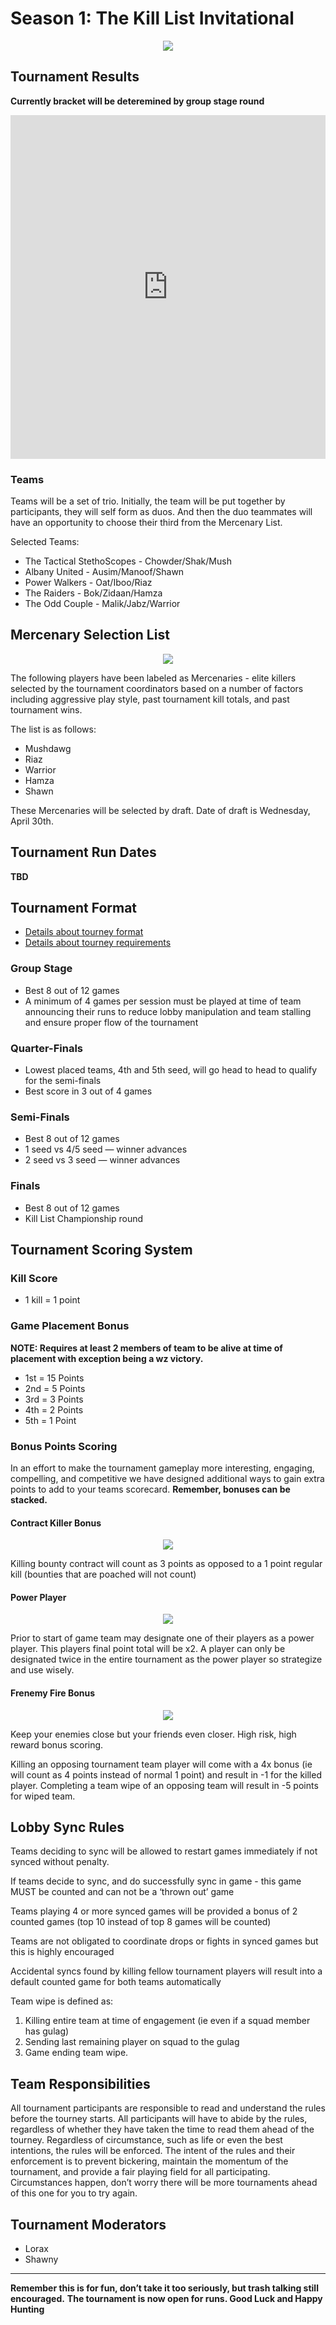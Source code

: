 # Season 1: The Kill List Invitational

<div align="center">
  <img src="../assets/banner.jpeg">
</div>

<!--
## Submit Your Score
[Submit Tourney Scores](https://bit.ly/wztourney)

## Tournament Individual Stats
[WZ Tourney Stats](https://bit.ly/wztourneystats)
-->
## Tournament Results

**Currently bracket will be deteremined by group stage round**


<iframe src="https://brackethq.com/b/owhmc/embed/" width="100%" height="550" frameborder="0"></iframe>

### Teams

Teams will be a set of trio. Initially, the team will be put together by participants, they will self form as duos. And then the duo teammates will have an opportunity to choose their third from the Mercenary List.

Selected Teams:

- The Tactical StethoScopes - Chowder/Shak/Mush
- Albany United - Ausim/Manoof/Shawn
- Power Walkers - Oat/Iboo/Riaz
- The Raiders - Bok/Zidaan/Hamza
- The Odd Couple - Malik/Jabz/Warrior

## Mercenary Selection List

<div align="center">
  <img src="../assets/mercenary.jpeg">
</div>

The following players have been labeled as Mercenaries - elite killers selected by the tournament coordinators based on a number of factors including aggressive play style, past tournament kill totals, and past tournament wins.

The list is as follows:

- Mushdawg
- Riaz 
- Warrior
- Hamza
- Shawn

These Mercenaries will be selected by draft. Date of draft is Wednesday, April 30th. 

## Tournament Run Dates

**TBD**
<!-- 01/10 - 01/31

- **COMPLETED** First Round: Wednesday, Jan 10th - ~~Wednesday, Jan 17th~~ Sunday, Jan 14th
- **Second Round:** Wednesday, Jan 17th - Wednesday, Jan 24th
-->

## Tournament Format

- [Details about tourney format](./Tourney%20Details/format.md)
- [Details about tourney requirements](./Tourney%20Details/requirements.md)

### Group Stage

- Best 8 out of 12 games
- A minimum of 4 games per session must be played at time of team announcing their runs to reduce lobby manipulation and team stalling and ensure proper flow of the tournament
<!-- - Top 3 teams advance to next round
- Top team will get a bye
-->

### Quarter-Finals

- Lowest placed teams, 4th and 5th seed, will go head to head to qualify for the semi-finals
- Best score in 3 out of 4 games


### Semi-Finals

- Best 8 out of 12 games
- 1 seed vs 4/5 seed — winner advances 
- 2 seed vs 3 seed — winner advances 

### Finals

- Best 8 out of 12 games
- Kill List Championship round 


## Tournament Scoring System

### Kill Score

- 1 kill = 1 point

### Game Placement Bonus

**NOTE: Requires at least 2 members of team to be alive at time of placement with exception being a wz victory.**

- 1st = 15 Points
- 2nd = 5 Points
- 3rd = 3 Points
- 4th = 2 Points
- 5th = 1 Point

### Bonus Points Scoring

In an effort to make the tournament gameplay more interesting, engaging, compelling, and competitive we have designed additional ways to gain extra points to add to your teams scorecard. **Remember, bonuses can be stacked.**

#### Contract Killer Bonus

<div align="center">
  <img src="../assets/contract-killer.jpeg">
</div>

Killing bounty contract will count as 3 points as opposed to a 1 point regular kill (bounties that are poached will not count)

#### Power Player

<div align="center">
  <img src="../assets/power-player.jpeg">
</div>

Prior to start of game team may designate one of their players as a power player. This players final point total will be x2. A player can only be designated twice in the entire tournament as the power player so strategize and use wisely.

#### Frenemy Fire Bonus

<div align="center">
  <img src="../assets/elite.jpeg">
</div>

Keep your enemies close but your friends even closer. High risk, high reward bonus scoring.

Killing an opposing tournament team player will come with a 4x bonus (ie will count as 4 points instead of normal 1 point) and result in -1 for the killed player. Completing a team wipe of an opposing team will result in -5 points for wiped team.

## Lobby Sync Rules

Teams deciding to sync will be allowed to restart games immediately if not synced without penalty. 

If teams decide to sync, and do successfully sync in game - this game MUST be counted and can not be a ‘thrown out’ game 

Teams playing 4 or more synced games will be provided a bonus of 2 counted games (top 10 instead of top 8 games will be counted)

Teams are not obligated to coordinate drops or fights in synced games but this is highly encouraged 

Accidental syncs found by killing fellow tournament players will result into a default counted game for both teams automatically 

Team wipe is defined as:

1. Killing entire team at time of engagement (ie even if a squad member has gulag)
2. Sending last remaining player on squad to the gulag
3. Game ending team wipe.

## Team Responsibilities

All tournament participants are responsible to read and understand the rules before the tourney starts. All participants will have to abide by the rules, regardless of whether they have taken the time to read them ahead of the tourney. Regardless of circumstance, such as life or even the best intentions, the rules will be enforced. The intent of the rules and their enforcement is to prevent bickering, maintain the momentum of the tournament, and provide a fair playing field for all participating. Circumstances happen, don’t worry there will be more tournaments ahead of this one for you to try again.

## Tournament Moderators

- Lorax
- Shawny

---

**Remember this is for fun, don’t take it too seriously, but trash talking still encouraged.**
**The tournament is now open for runs. Good Luck and Happy Hunting**
